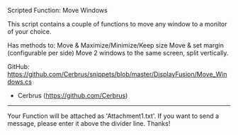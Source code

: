 Scripted Function: Move Windows


This script contains a couple of functions to move any window to a monitor of your choice.

Has methods to:
Move &amp; Maximize/Minimize/Keep size
Move &amp; set margin (configurable per side)
Move 2 windows to the same screen, split vertically.

GitHub:
https://github.com/Cerbrus/snippets/blob/master/DisplayFusion/Move_Windows.cs

- Cerbrus
(https://github.com/Cerbrus)

- - - - - - - - - - - - - - - - - - - - - - - - - - -

Your Function will be attached as 'Attachment1.txt'.
If you want to send a message, please enter it above the divider line.
Thanks!

